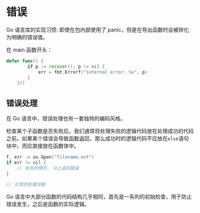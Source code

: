 # 错误

Go 语言库的实现习惯: 即使在包内部使用了 panic，但是在导出函数时会被转化为明确的错误值。

在 main 函数开头：

```go
defer func() {
		if p := recover(); p != nil {
			err = fmt.Errorf("internal error: %v", p)
		}
    }()
```

## 错误处理

在 Go 语言中，错误处理也有一套独特的编码风格。

检查某个子函数是否失败后，我们通常将处理失败的逻辑代码放在处理成功的代码之前。如果某个错误会导致函数返回，那么成功时的逻辑代码不应放在`else`语句块中，而应直接放在函数体中。

```go
f, err := os.Open("filename.ext")
if err != nil {
	// 失败的情形, 马上返回错误
}

// 正常的处理流程
```

Go 语言中大部分函数的代码结构几乎相同，首先是一系列的初始检查，用于防止错误发生，之后是函数的实际逻辑。
